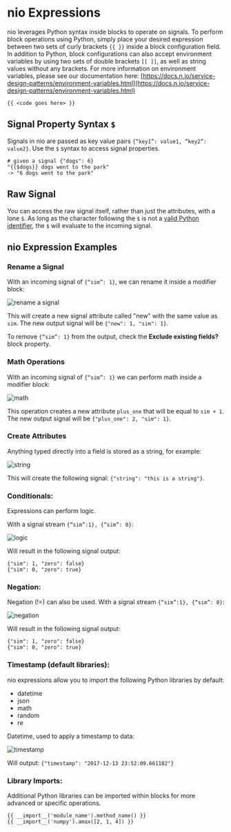 # nio Expressions

nio leverages Python syntax inside blocks to operate on signals. To perform block operations using Python, simply place your desired expression between two sets of curly brackets `{{ }}` inside a block configuration field. In addition to Python, block configurations can also accept environment variables by using two sets of double brackets `[[ ]]`, as well as string values without any brackets. For more information on environment variables, please see our documentation here: [https://docs.n.io/service-design-patterns/environment-variables.html](https://docs.n.io/service-design-patterns/environment-variables.html)

```
{{ <code goes here> }}
```

## Signal Property Syntax `$`

Signals in nio are passed as key value pairs `{“key1”: value1, “key2”: value2}`. Use the `$` syntax to access signal properties.

```
# given a signal {"dogs": 6}
"{{$dogs}} dogs went to the park"
-> "6 dogs went to the park"
```

## Raw Signal

You can access the raw signal itself, rather than just the attributes, with a lone `$`. As long as the character following the `$` is not a [valid Python identifier](https://docs.python.org/3/reference/lexical_analysis.html#identifiers), the `$` will evaluate to the incoming signal.

## nio Expression Examples

### Rename a Signal

With an incoming signal of `{“sim”: 1}`, we can rename it inside a modifier block:

![rename a signal](/img/expressions/rename.png)

This will create a new signal attribute called "new" with the same value as `sim`.
The new output signal will be `{"new": 1, "sim": 1}`.  

To remove `{“sim”: 1}` from the output, check the **Exclude existing fields?** block property.

### Math Operations

With an incoming signal of `{“sim”: 1}` we can perform math inside a modifier block:

![math](/img/expressions/plus-one.png)

This operation creates a new attribute `plus_one` that will be equal to `sim + 1`.
The new output signal will be `{"plus_one": 2, "sim": 1}`.

### Create Attributes

Anything typed directly into a field is stored as a string, for example:

![string](/img/expressions/string.png)

This will create the following signal:  `{"string": "this is a string"}`.

### Conditionals:
Expressions can perform logic.

With a signal stream `{“sim”:1}, {“sim”: 0}`:

![logic](/img/expressions/logic.png)

Will result in the following signal output:
```
{"sim": 1, "zero": false}
{"sim": 0, "zero": true}
```

### Negation:
Negation (!=) can also be used.
With a signal stream `{“sim”:1}, {“sim”: 0}`:

![negation](/img/expressions/negation.png)

Will result in the following signal output:
```
{"sim": 1, "zero": false}
{"sim": 0, "zero": true}
```

### Timestamp (default libraries):
nio expressions allow you to import the following Python libraries by default:
- datetime
- json
- math
- random
- re

Datetime, used to apply a timestamp to data:

![timestamp](/img/expressions/timestamp.png)

Will output:
`{"timestamp": "2017-12-13 23:52:09.661182"}`

### Library Imports:

Additional Python libraries can be imported within blocks for more advanced or specific operations.

```
{{ __import__('module_name').method_name() }}
{{ __import__('numpy').amax([2, 1, 4]) }}
```
